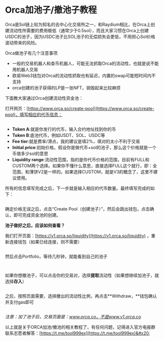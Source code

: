 # Orca加池子/撤池子教程

Orca是Sol链上较为知名的去中心化交易所之一，和Raydium相比，在Orca上创建流动性所需要的费用极低（通常少于0.5sol），而且大家习惯在Orca上创建USDC的池子，因为USDC池子比SOL池子的无偿损失会更低，不用担心Sol价格波动带来的风险。

Orca做池子有几个注意事项

* 一般的交易机器人和查币机器人，可能无法抓取Orca的流动性，也就是说不能用机器人交易
* 欧易Web3钱包对Orca的流动性抓取也有延迟，内置的swap可能短时间内不支持
* orca创建的池子获得的LP是一张NFT，销毁起来比较麻烦

下面教大家通过Orca创建流动性资金池：

打开网页：[https://www.orca.so/create-pool](https://www.orca.so/create-pool)，填写相应的代币信息：

<figure><img src="../../.gitbook/assets/下载 (2).jpg" alt=""><figcaption></figcaption></figure>

* **Token A**:就是你发行的代币，输入合约地址找到你的币
* **Token B**:底池代币，例如USDT、SOL、USDC等
* **Fee tier**:就是费率/滑点，我的建议是填2%，填对的太小不利于交易
* **Initial price**:初始价格，假设你是做代币+sol的池子，那么这个价格就是一个币值多少sol的意思
* **Liquidity range**:流动性范围，指的是你代币价格的范围，目前有FULL和CUSTOM两个选择。如果你不懂什么意思，直接选择FULL这个就行，即：全范围，和薄饼V2是一样的。如果选择CUSTOM，就是V3的概念了，这里不建议使用。

所有的信息填写完成之后，下一步就是输入相应的代币数量。最终填写完成的如下：

<figure><img src="../../.gitbook/assets/做池子.jpg" alt=""><figcaption></figcaption></figure>

确定价格无误之后，点击“Create Pool（创建池子）”，然后会跳出钱包，点击确认，即可完成资金池的创建。

**池子做好之后，应该如何查看？**

我们打开页面：[https://v1.orca.so/liquidity](https://v1.orca.so/liquidity) ，重新连接钱包（如果已经连接，则不需要）

<figure><img src="../../.gitbook/assets/ORCA查池子.png" alt=""><figcaption></figcaption></figure>

然后点击Portfolio，等待几秒钟，就能看到自己的池子

<figure><img src="../../.gitbook/assets/portfolio.png" alt=""><figcaption></figcaption></figure>

<figure><img src="../../.gitbook/assets/orca流动性.png" alt=""><figcaption></figcaption></figure>

如果你想撤池子，可以点击你的交易对，选择**提取**流动性（如果想继续加池子，就选择**存入**）

<figure><img src="../../.gitbook/assets/提取流动性.png" alt=""><figcaption></figcaption></figure>

之后，按照页面需要，选择撤出的流动性比例，再点击**Withdraw，**钱包确认并支付gas即可

<figure><img src="../../.gitbook/assets/orca撤出流动性.png" alt=""><figcaption></figcaption></figure>

_注意：加了池子后，交易页面是：www.orca.co，不是www.v1.orca.co_

以上就是关于ORCA加池/撤池的相关教程了，有任何问题，记得进入官方电报群联系志愿者解答：[https://t.me/tool999ex](https://t.me/tool999ex)&#x20;
